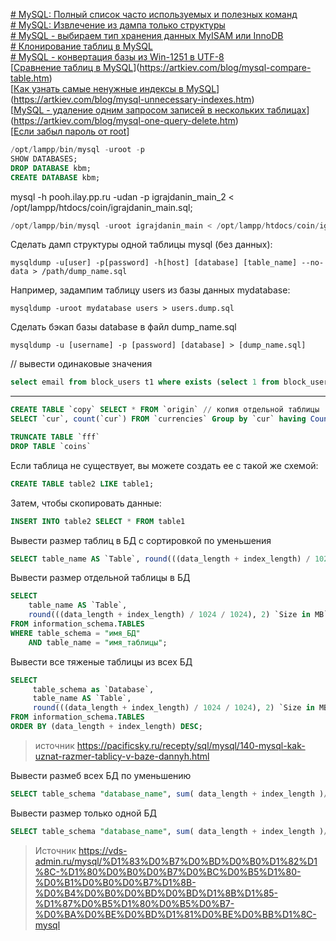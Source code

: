 [# MySQL: Полный список часто используемых и полезных команд](https://artkiev.com/blog/mysql-full-list-commands.htm)  
[# MySQL: Извлечение из дампа только структуры](https://artkiev.com/blog/mysql-dump-extract-one-table.htm)  
[# MySQL - выбираем тип хранения данных MyISAM или InnoDB](https://artkiev.com/blog/mysql-myisam-or-innobd.htm)  
[# Клонирование таблиц в MySQL](https://artkiev.com/blog/mysql-clone-table.htm)  
[# MySQL - конвертация базы из Win-1251 в UTF-8](https://artkiev.com/blog/mysql-cp1251-to-utf8.htm)  
[[Сравнение таблиц в MySQL](https://artkiev.com/blog/mysql-compare-table.htm)](https://artkiev.com/blog/mysql-compare-table.htm)  
[[Как узнать самые ненужные индексы в MySQL](https://artkiev.com/blog/mysql-unnecessary-indexes.htm)](https://artkiev.com/blog/mysql-unnecessary-indexes.htm)  
[[MySQL - удаление одним запросом записей в нескольких таблицах](https://artkiev.com/blog/mysql-one-query-delete.htm)](https://artkiev.com/blog/mysql-one-query-delete.htm)  
[[Если забыл пароль от root](https://help.reg.ru/support/hosting/bazy-dannykh/kak-sbrosit-root-parol-v-mysql)]

```sql
/opt/lampp/bin/mysql -uroot -p  
SHOW DATABASES;  
DROP DATABASE kbm;  
CREATE DATABASE kbm;  
```

mysql -h pooh.ilay.pp.ru -udan -p igrajdanin_main_2 < /opt/lampp/htdocs/coin/igrajdanin_main.sql;  
```sql
/opt/lampp/bin/mysql -uroot igrajdanin_main < /opt/lampp/htdocs/coin/igrajdanin_main.sql  
```


Сделать дамп структуры одной таблицы mysql (без данных):  
```
mysqldump -u[user] -p[password] -h[host] [database] [table_name] --no-data > /path/dump_name.sql 
``` 

Например, задампим таблицу users из базы данных mydatabase:  
```
mysqldump -uroot mydatabase users > users.dump.sql  
```


Сделать бэкап базы database в файл dump_name.sql  
```
mysqldump -u [username] -p [password] [database] > [dump_name.sql]  
```

// вывести одинаковые значения  
```sql
select email from block_users t1 where exists (select 1 from block_users t2 where t1.email=t2.email and t1.uid<>t2.uid)   
```

<hr>  

```sql
CREATE TABLE `copy` SELECT * FROM `origin` // копия отдельной таблицы  
SELECT `cur`, count(`cur`) FROM `currencies` Group by `cur` having Count(*) > 1  
```

```sql
TRUNCATE TABLE `fff`  
DROP TABLE `coins` 
``` 

Если таблица не существует, вы можете создать ее с такой же схемой:  
```sql
CREATE TABLE table2 LIKE table1;  
```

Затем, чтобы скопировать данные:  
```sql
INSERT INTO table2 SELECT * FROM table1 
``` 


Вывести размер таблиц в БД с сортировкой по уменьшения
```sql
SELECT table_name AS `Table`, round(((data_length + index_length) / 1024 / 1024), 2) `Size in MB` FROM information_schema.TABLES WHERE table_schema = "имя_БД" ORDER BY `Size in MB` DESC
```

Вывести размер отдельной таблицы в БД
```sql
SELECT 
    table_name AS `Table`, 
    round(((data_length + index_length) / 1024 / 1024), 2) `Size in MB` 
FROM information_schema.TABLES 
WHERE table_schema = "имя_БД"
    AND table_name = "имя_таблицы";
```

Вывести все тяженые таблицы из всех БД
```sql
SELECT 
     table_schema as `Database`, 
     table_name AS `Table`, 
     round(((data_length + index_length) / 1024 / 1024), 2) `Size in MB` 
FROM information_schema.TABLES 
ORDER BY (data_length + index_length) DESC;
```

> источник https://pacificsky.ru/recepty/sql/mysql/140-mysql-kak-uznat-razmer-tablicy-v-baze-dannyh.html


Вывести размеб всех БД по уменьшению
```sql 
SELECT table_schema "database_name", sum( data_length + index_length )/1024/1024 "database size in MB" FROM information_schema.TABLES GROUP BY table_schema ORDER BY `database size in MB` DESC
```

Вывести размер только одной БД  
```sql
SELECT table_schema "database_name", sum( data_length + index_length )/1024/1024 "database size in MB" FROM information_schema.TABLES WHERE table_schema="имя_БД"
```
>Источник https://vds-admin.ru/mysql/%D1%83%D0%B7%D0%BD%D0%B0%D1%82%D1%8C-%D1%80%D0%B0%D0%B7%D0%BC%D0%B5%D1%80-%D0%B1%D0%B0%D0%B7%D1%8B-%D0%B4%D0%B0%D0%BD%D0%BD%D1%8B%D1%85-%D1%87%D0%B5%D1%80%D0%B5%D0%B7-%D0%BA%D0%BE%D0%BD%D1%81%D0%BE%D0%BB%D1%8C-mysql
